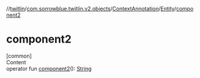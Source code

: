 //[twitlin](../../../index.md)/[com.sorrowblue.twitlin.v2.objects](../../index.md)/[ContextAnnotation](../index.md)/[Entity](index.md)/[component2](component2.md)



# component2  
[common]  
Content  
operator fun [component2](component2.md)(): [String](https://kotlinlang.org/api/latest/jvm/stdlib/kotlin/-string/index.html)  



